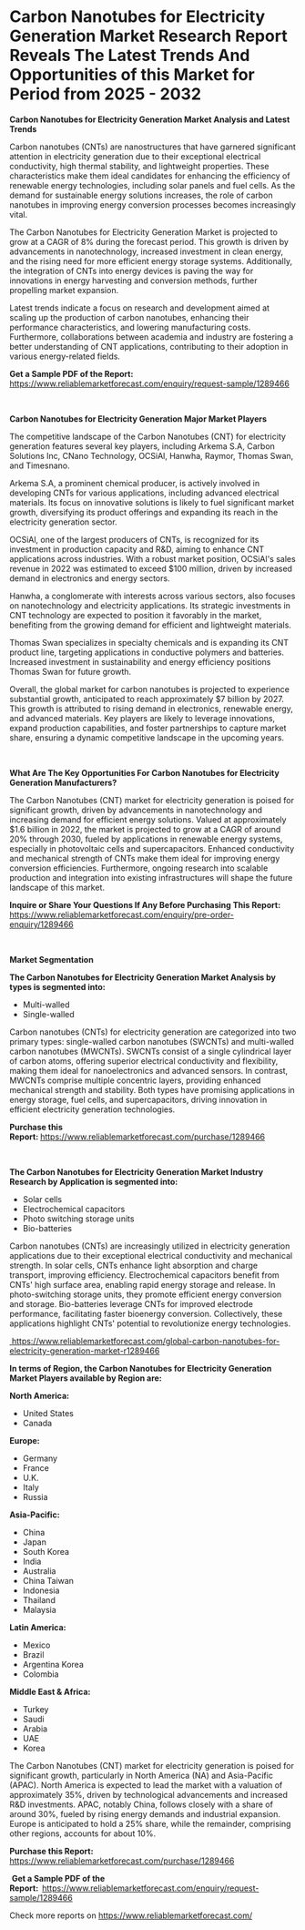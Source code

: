 <p><h1>Carbon Nanotubes for Electricity Generation Market Research Report Reveals The Latest Trends And Opportunities of this Market for Period from 2025 - 2032</h1></p><p><strong>Carbon Nanotubes for Electricity Generation Market Analysis and Latest Trends</strong></p>
<p><p>Carbon nanotubes (CNTs) are nanostructures that have garnered significant attention in electricity generation due to their exceptional electrical conductivity, high thermal stability, and lightweight properties. These characteristics make them ideal candidates for enhancing the efficiency of renewable energy technologies, including solar panels and fuel cells. As the demand for sustainable energy solutions increases, the role of carbon nanotubes in improving energy conversion processes becomes increasingly vital.</p><p>The Carbon Nanotubes for Electricity Generation Market is projected to grow at a CAGR of 8% during the forecast period. This growth is driven by advancements in nanotechnology, increased investment in clean energy, and the rising need for more efficient energy storage systems. Additionally, the integration of CNTs into energy devices is paving the way for innovations in energy harvesting and conversion methods, further propelling market expansion.</p><p>Latest trends indicate a focus on research and development aimed at scaling up the production of carbon nanotubes, enhancing their performance characteristics, and lowering manufacturing costs. Furthermore, collaborations between academia and industry are fostering a better understanding of CNT applications, contributing to their adoption in various energy-related fields.</p></p>
<p><strong>Get a Sample PDF of the Report:&nbsp;</strong> <a href="https://www.reliablemarketforecast.com/enquiry/request-sample/1289466?utm_campaign=2439&utm_medium=2&utm_source=Github&utm_content=ia&utm_term=29032025&utm_id=carbon-nanotubes-for-electricity-generation">https://www.reliablemarketforecast.com/enquiry/request-sample/1289466</a></p>
<p>&nbsp;</p>
<p><strong>Carbon Nanotubes for Electricity Generation Major Market Players</strong></p>
<p><p>The competitive landscape of the Carbon Nanotubes (CNT) for electricity generation features several key players, including Arkema S.A, Carbon Solutions Inc, CNano Technology, OCSiAl, Hanwha, Raymor, Thomas Swan, and Timesnano. </p><p>Arkema S.A, a prominent chemical producer, is actively involved in developing CNTs for various applications, including advanced electrical materials. Its focus on innovative solutions is likely to fuel significant market growth, diversifying its product offerings and expanding its reach in the electricity generation sector.</p><p>OCSiAl, one of the largest producers of CNTs, is recognized for its investment in production capacity and R&D, aiming to enhance CNT applications across industries. With a robust market position, OCSiAl's sales revenue in 2022 was estimated to exceed $100 million, driven by increased demand in electronics and energy sectors.</p><p>Hanwha, a conglomerate with interests across various sectors, also focuses on nanotechnology and electricity applications. Its strategic investments in CNT technology are expected to position it favorably in the market, benefiting from the growing demand for efficient and lightweight materials.</p><p>Thomas Swan specializes in specialty chemicals and is expanding its CNT product line, targeting applications in conductive polymers and batteries. Increased investment in sustainability and energy efficiency positions Thomas Swan for future growth.</p><p>Overall, the global market for carbon nanotubes is projected to experience substantial growth, anticipated to reach approximately $7 billion by 2027. This growth is attributed to rising demand in electronics, renewable energy, and advanced materials. Key players are likely to leverage innovations, expand production capabilities, and foster partnerships to capture market share, ensuring a dynamic competitive landscape in the upcoming years.</p></p>
<p>&nbsp;</p>
<p><strong>What Are The Key Opportunities For Carbon Nanotubes for Electricity Generation Manufacturers?</strong></p>
<p><p>The Carbon Nanotubes (CNT) market for electricity generation is poised for significant growth, driven by advancements in nanotechnology and increasing demand for efficient energy solutions. Valued at approximately $1.6 billion in 2022, the market is projected to grow at a CAGR of around 20% through 2030, fueled by applications in renewable energy systems, especially in photovoltaic cells and supercapacitors. Enhanced conductivity and mechanical strength of CNTs make them ideal for improving energy conversion efficiencies. Furthermore, ongoing research into scalable production and integration into existing infrastructures will shape the future landscape of this market.</p></p>
<p><strong>Inquire or Share Your Questions If Any Before Purchasing This Report:</strong> <a href="https://www.reliablemarketforecast.com/enquiry/pre-order-enquiry/1289466?utm_campaign=2439&utm_medium=2&utm_source=Github&utm_content=ia&utm_term=29032025&utm_id=carbon-nanotubes-for-electricity-generation">https://www.reliablemarketforecast.com/enquiry/pre-order-enquiry/1289466</a></p>
<p>&nbsp;</p>
<p><strong>Market Segmentation</strong></p>
<p><strong>The Carbon Nanotubes for Electricity Generation Market Analysis by types is segmented into:</strong></p>
<p><ul><li>Multi-walled</li><li>Single-walled</li></ul></p>
<p><p>Carbon nanotubes (CNTs) for electricity generation are categorized into two primary types: single-walled carbon nanotubes (SWCNTs) and multi-walled carbon nanotubes (MWCNTs). SWCNTs consist of a single cylindrical layer of carbon atoms, offering superior electrical conductivity and flexibility, making them ideal for nanoelectronics and advanced sensors. In contrast, MWCNTs comprise multiple concentric layers, providing enhanced mechanical strength and stability. Both types have promising applications in energy storage, fuel cells, and supercapacitors, driving innovation in efficient electricity generation technologies.</p></p>
<p><strong>Purchase this Report:&nbsp;</strong><a href="https://www.reliablemarketforecast.com/purchase/1289466?utm_campaign=2439&utm_medium=2&utm_source=Github&utm_content=ia&utm_term=29032025&utm_id=carbon-nanotubes-for-electricity-generation">https://www.reliablemarketforecast.com/purchase/1289466</a></p>
<p>&nbsp;</p>
<p><strong>The Carbon Nanotubes for Electricity Generation Market Industry Research by Application is segmented into:</strong></p>
<p><ul><li>Solar cells</li><li>Electrochemical capacitors</li><li>Photo switching storage units</li><li>Bio-batteries</li></ul></p>
<p><p>Carbon nanotubes (CNTs) are increasingly utilized in electricity generation applications due to their exceptional electrical conductivity and mechanical strength. In solar cells, CNTs enhance light absorption and charge transport, improving efficiency. Electrochemical capacitors benefit from CNTs' high surface area, enabling rapid energy storage and release. In photo-switching storage units, they promote efficient energy conversion and storage. Bio-batteries leverage CNTs for improved electrode performance, facilitating faster bioenergy conversion. Collectively, these applications highlight CNTs' potential to revolutionize energy technologies.</p></p>
<p><a href="https://www.reliablemarketforecast.com/global-carbon-nanotubes-for-electricity-generation-market-r1289466?utm_campaign=2439&utm_medium=2&utm_source=Github&utm_content=ia&utm_term=29032025&utm_id=carbon-nanotubes-for-electricity-generation">&nbsp;https://www.reliablemarketforecast.com/global-carbon-nanotubes-for-electricity-generation-market-r1289466</a></p>
<p><strong>In terms of Region, the Carbon Nanotubes for Electricity Generation Market Players available by Region are:</strong></p>
<p>
    <p> <strong> North America: </strong>
        <ul>
            <li>United States</li>
            <li>Canada</li>
        </ul>
        </p> 
    <p> <strong> Europe: </strong>
        <ul>
            <li>Germany</li>
            <li>France</li>
            <li>U.K.</li>
            <li>Italy</li>
            <li>Russia</li>
        </ul>
        </p> 
    <p> <strong> Asia-Pacific: </strong>
        <ul>
            <li>China</li>
            <li>Japan</li>
            <li>South Korea</li>
            <li>India</li>
            <li>Australia</li>
            <li>China Taiwan</li>
            <li>Indonesia</li>
            <li>Thailand</li>
            <li>Malaysia</li>
        </ul>
        </p> 
    <p> <strong> Latin America: </strong>
        <ul>
            <li>Mexico</li>
            <li>Brazil</li>
            <li>Argentina Korea</li>
            <li>Colombia</li>
        </ul>
        </p> 
    <p> <strong> Middle East & Africa: </strong>
        <ul>
            <li>Turkey</li>
            <li>Saudi</li>
            <li>Arabia</li>
            <li>UAE</li>
            <li>Korea</li>
        </ul>
    </p>
    </p>
<p><p>The Carbon Nanotubes (CNT) market for electricity generation is poised for significant growth, particularly in North America (NA) and Asia-Pacific (APAC). North America is expected to lead the market with a valuation of approximately 35%, driven by technological advancements and increased R&D investments. APAC, notably China, follows closely with a share of around 30%, fueled by rising energy demands and industrial expansion. Europe is anticipated to hold a 25% share, while the remainder, comprising other regions, accounts for about 10%.</p></p>
<p><strong>Purchase this Report: </strong><a href="https://www.reliablemarketforecast.com/purchase/1289466?utm_campaign=2439&utm_medium=2&utm_source=Github&utm_content=ia&utm_term=29032025&utm_id=carbon-nanotubes-for-electricity-generation">https://www.reliablemarketforecast.com/purchase/1289466</a></p>
<p>&nbsp;<strong>Get a Sample PDF of the Report:&nbsp;&nbsp;</strong><a href="https://www.reliablemarketforecast.com/enquiry/request-sample/1289466?utm_campaign=2439&utm_medium=2&utm_source=Github&utm_content=ia&utm_term=29032025&utm_id=carbon-nanotubes-for-electricity-generation">https://www.reliablemarketforecast.com/enquiry/request-sample/1289466</a></p>
<p><strong></strong></p>
<p>Check more reports on <a href="https://www.reliablemarketforecast.com/?utm_campaign=2439&utm_medium=2&utm_source=Github&utm_content=ia&utm_term=29032025&utm_id=carbon-nanotubes-for-electricity-generation">https://www.reliablemarketforecast.com/</a></p>